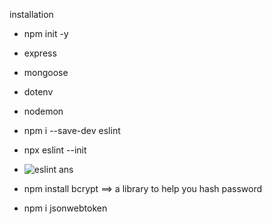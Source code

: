 installation
- npm init -y
- express
- mongoose
- dotenv
- nodemon

- npm i --save-dev eslint
- npx eslint --init
- ![eslint ans](https://github.com/Skchouhan753/Node-Js/assets/104707355/5e7e8157-5f9b-4798-a767-36475af6ad10)

- npm install bcrypt  ==> a library to help you hash password

- npm i jsonwebtoken
